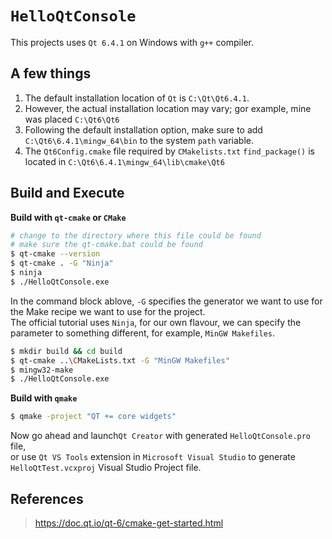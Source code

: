 # `HelloQtConsole`

This projects uses `Qt 6.4.1` on Windows with `g++` compiler.<br>

## A few things
1. The default installation location of `Qt` is `C:\Qt\Qt6.4.1`.<br>
2. However, the actual installation location may vary; gor example, mine was placed `C:\Qt6\Qt6`
3. Following the default installation option, make sure to add `C:\Qt6\6.4.1\mingw_64\bin` to the system `path` variable.<br>
4. The `Qt6Config.cmake` file required by `CMakelists.txt` `find_package()` is located in `C:\Qt6\6.4.1\mingw_64\lib\cmake\Qt6`

## Build and Execute

**Build with `qt-cmake` or `CMake`**
```Bash
# change to the directory where this file could be found
# make sure the qt-cmake.bat could be found
$ qt-cmake --version
$ qt-cmake . -G "Ninja"
$ ninja
$ ./HelloQtConsole.exe
```

In the command block ablove, `-G` specifies the generator we want to use for the Make recipe we want to use for the project.<br>
The official tutorial uses `Ninja`, for our own flavour, we can specify the parameter to something different, for example, `MinGW Makefiles`.
```Bash
$ mkdir build && cd build
$ qt-cmake ..\CMakeLists.txt -G "MinGW Makefiles"
$ mingw32-make
$ ./HelloQtConsole.exe
```

**Build with `qmake`**
```Bash
$ qmake -project "QT += core widgets"
```
Now go ahead and launch`Qt Creator` with generated `HelloQtConsole.pro` file, <br>
or use `Qt VS Tools` extension in `Microsoft Visual Studio` to generate `HelloQtTest.vcxproj` Visual Studio Project file.

## References
> https://doc.qt.io/qt-6/cmake-get-started.html
